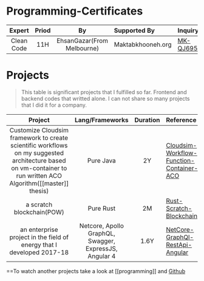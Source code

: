 
# Programming-Certificates

| Expert | Priod  | By | Supported By   | Inquiry | Documents 
|:-----------:|:-----:|:-------------:|:----------------|:------------|:---------------------|
| Clean Code    | 11H       |  EhsanGazar(From Melbourne)     | Maktabkhooneh.org  | [MK-QJ6954](https://maktabkhooneh.org/certificates/)     | [MB-PDF](https://drive.google.com/file/d/1BhUDCA0FvWOwNQbKsQbU8siyEsCwTHr3/view?usp=share_link)    |

# Projects

> This table is significant projects that I fulfilled so far.
> Frontend and backend codes that writted alone.
> I can not share so many projects that I did it for a company.

| Project | Lang/Frameworks  | Duration | Reference
|:-----------------------------------------------:|:-------------------:|:--------:|:----------------|
| Customize Cloudsim framework to create scientific workflows on my suggested architecture based on vm-container to run written ACO Algorithm([[master]] thesis)     | Pure Java       |  2Y   | [Cloudsim-Workflow-Function-Container-ACO](https://github.com/armanriazi/Cloudsim-Workflow-Function-Container-ACO)  | 
| a scratch blockchain(POW)     | Pure Rust       |  2M   | [Rust-Scratch-Blockchain](https://github.com/armanriazi/rust-scratch-blockchain)  | 
| an enterprise project in the field of energy that I developed 2017-18    | Netcore, Apollo GraphQL, Swagger, ExpressJS, Angular 4      |  1.6Y   | [NetCore-GraphQl-RestApi-Angular](https://github.com/armanriazi/ApplicantPortal)  | 

==To watch another projects take a look at [[programming]] and [Github](https://github.com/armanriazi)